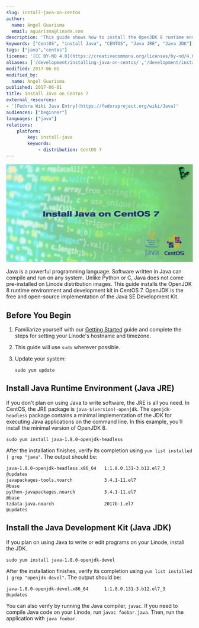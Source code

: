 ```yaml
---
slug: install-java-on-centos
author:
  name: Angel Guarisma
  email: aguarisma@linode.com
description: 'This guide shows how to install the OpenJDK 8 runtime environment to support Java app execution and development on a Linode running CentOS 7.'
keywords: ["CentOS", "install Java", "CENTOS", "Java JRE", "Java JDK"]
tags: ["java","centos"]
license: '[CC BY-ND 4.0](https://creativecommons.org/licenses/by-nd/4.0)'
aliases: ['/development/installing-java-on-centos/','/development/install-java-on-centos/','/development/java/install-java-on-centos/']
modified: 2017-06-01
modified_by:
  name: Angel Guarisma
published: 2017-06-01
title: Install Java on Centos 7
external_resources:
- '[Fedora Wiki Java Entry](https://fedoraproject.org/wiki/Java)'
audiences: ["beginner"]
languages: ["java"]
relations:
    platform:
        key: install-java
        keywords:
            - distribution: CentOS 7
---
```


![Install Java on CentOS 7](install-java-on-centos-7-title-graphic.jpg "Install Java on CentOS 7")

Java is a powerful programming language. Software written in Java can compile and run on any system. Unlike Python or C, Java does not come pre-installed on Linode distribution images. This guide installs the OpenJDK 8 runtime environment and development kit in CentOS 7. OpenJDK is the free and open-source implementation of the Java SE Development Kit.

## Before You Begin

1.  Familiarize yourself with our [Getting Started](/docs/getting-started) guide and complete the steps for setting your Linode's hostname and timezone.

2.  This guide will use `sudo` wherever possible.

3.  Update your system:

        sudo yum update

## Install Java Runtime Environment (Java JRE)

If you don't plan on using Java to write software, the JRE is all you need. In CentOS, the JRE package is `java-$(version)-openjdk`. The `openjdk-headless` package contains a minimal implementation of the JDK for executing Java applications on the command line. In this example, you'll install the minimal version of OpenJDK 8.

    sudo yum install java-1.8.0-openjdk-headless

After the installation finishes, verify its completion using `yum list installed | grep "java"`. The output should be:

    java-1.8.0-openjdk-headless.x86_64   1:1.8.0.131-3.b12.el7_3           @updates
    javapackages-tools.noarch            3.4.1-11.el7                      @base
    python-javapackages.noarch           3.4.1-11.el7                      @base
    tzdata-java.noarch                   2017b-1.el7                       @updates

## Install the Java Development Kit (Java JDK)

If you plan on using Java to write or edit programs on your Linode, install the JDK.

    sudo yum install java-1.8.0-openjdk-devel

After the installation finishes, verify its completion using `yum list installed | grep "openjdk-devel"`. The output should be:

    java-1.8.0-openjdk-devel.x86_64      1:1.8.0.131-3.b12.el7_3           @updates

You can also verify by running the Java compiler, `javac`. If you need to compile Java code on your Linode, run `javac foobar.java`. Then, run the application with `java foobar`.
